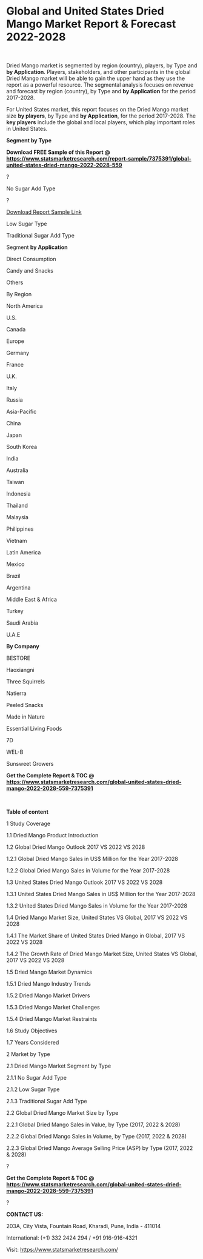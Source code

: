 <h1>Global and United States Dried Mango Market Report & Forecast 2022-2028</h1><br/><p>Dried Mango market is segmented by region (country), players, by Type and <strong>by Application</strong>. Players, stakeholders, and other participants in the global Dried Mango market will be able to gain the upper hand as they use the report as a powerful resource. The segmental analysis focuses on revenue and forecast by region (country), by Type and <strong>by Application</strong> for the period 2017-2028.</p>
 
 
 
 <p>For United States market, this report focuses on the Dried Mango market size <strong>by players</strong>, by Type and <strong>by Application</strong>, for the period 2017-2028. The <strong>key players</strong> include the global and local players, which play important roles in United States.</p>
 
 
 
 <p><strong>Segment by Type</strong></p>
 
 
 
 <div><b>Download FREE Sample of this Report @ <a href="https://www.statsmarketresearch.com/download-free-sample/7375391/global-united-states-dried-mango-2022-2028-559">https://www.statsmarketresearch.com/report-sample/7375391/global-united-states-dried-mango-2022-2028-559</a></b></div>
 
 
 
 <p>? </p>
 
 
 
 <p>No Sugar Add Type</p>
 
 
 
 <p>? </p>
 
 
 
 <p><a href="https://www.statsmarketresearch.com/download-free-sample/7375391/global-united-states-dried-mango-2022-2028-559">Download Report Sample Link</a></p>
 
 
 
 <p>Low Sugar Type</p>
 
 
 
 <p>Traditional Sugar Add Type</p>
 
 
 
 <p>Segment <strong>by Application</strong></p>
 
 
 
 <p>Direct Consumption</p>
 
 
 
 <p>Candy and Snacks</p>
 
 
 
 <p>Others</p>
 
 
 
 <p>By Region</p>
 
 
 
 <p>North America</p>
 
 
 
 <p>U.S.</p>
 
 
 
 <p>Canada</p>
 
 
 
 <p>Europe</p>
 
 
 
 <p>Germany</p>
 
 
 
 <p>France</p>
 
 
 
 <p>U.K.</p>
 
 
 
 <p>Italy</p>
 
 
 
 <p>Russia</p>
 
 
 
 <p>Asia-Pacific</p>
 
 
 
 <p>China</p>
 
 
 
 <p>Japan</p>
 
 
 
 <p>South Korea</p>
 
 
 
 <p>India</p>
 
 
 
 <p>Australia</p>
 
 
 
 <p>Taiwan</p>
 
 
 
 <p>Indonesia</p>
 
 
 
 <p>Thailand</p>
 
 
 
 <p>Malaysia</p>
 
 
 
 <p>Philippines</p>
 
 
 
 <p>Vietnam</p>
 
 
 
 <p>Latin America</p>
 
 
 
 <p>Mexico</p>
 
 
 
 <p>Brazil</p>
 
 
 
 <p>Argentina</p>
 
 
 
 <p>Middle East & Africa</p>
 
 
 
 <p>Turkey</p>
 
 
 
 <p>Saudi Arabia</p>
 
 
 
 <p>U.A.E</p>
 
 
 
 <p><strong>By Company</strong></p>
 
 
 
 <p>BESTORE</p>
 
 
 
 <p>Haoxiangni</p>
 
 
 
 <p>Three Squirrels</p>
 
 
 
 <p>Natierra</p>
 
 
 
 <p>Peeled Snacks</p>
 
 
 
 <p>Made in Nature</p>
 
 
 
 <p>Essential Living Foods</p>
 
 
 
 <p>7D</p>
 
 
 
 <p>WEL-B</p>
 
 
 
 <p>Sunsweet Growers</p>
 
 
 
 <div><b>Get the Complete Report & TOC @ <a href="https://www.statsmarketresearch.com/global-united-states-dried-mango-2022-2028-559-7375391">https://www.statsmarketresearch.com/global-united-states-dried-mango-2022-2028-559-7375391</a></b></div>
 
 
 
 <p><br />
 
 <b>Table of content</b></p>
 
 
 
 <p>1 Study Coverage<br />
 
 1.1 Dried Mango Product Introduction<br />
 
 1.2 Global Dried Mango Outlook 2017 VS 2022 VS 2028<br />
 
 1.2.1 Global Dried Mango Sales in US$ Million for the Year 2017-2028<br />
 
 1.2.2 Global Dried Mango Sales in Volume for the Year 2017-2028<br />
 
 1.3 United States Dried Mango Outlook 2017 VS 2022 VS 2028<br />
 
 1.3.1 United States Dried Mango Sales in US$ Million for the Year 2017-2028<br />
 
 1.3.2 United States Dried Mango Sales in Volume for the Year 2017-2028<br />
 
 1.4 Dried Mango Market Size, United States VS Global, 2017 VS 2022 VS 2028<br />
 
 1.4.1 The Market Share of United States Dried Mango in Global, 2017 VS 2022 VS 2028<br />
 
 1.4.2 The Growth Rate of Dried Mango Market Size, United States VS Global, 2017 VS 2022 VS 2028<br />
 
 1.5 Dried Mango Market Dynamics<br />
 
 1.5.1 Dried Mango Industry Trends<br />
 
 1.5.2 Dried Mango Market Drivers<br />
 
 1.5.3 Dried Mango Market Challenges<br />
 
 1.5.4 Dried Mango Market Restraints<br />
 
 1.6 Study Objectives<br />
 
 1.7 Years Considered<br />
 
 2 Market by Type<br />
 
 2.1 Dried Mango Market Segment by Type<br />
 
 2.1.1 No Sugar Add Type<br />
 
 2.1.2 Low Sugar Type<br />
 
 2.1.3 Traditional Sugar Add Type<br />
 
 2.2 Global Dried Mango Market Size by Type<br />
 
 2.2.1 Global Dried Mango Sales in Value, by Type (2017, 2022 & 2028)<br />
 
 2.2.2 Global Dried Mango Sales in Volume, by Type (2017, 2022 & 2028)<br />
 
 2.2.3 Global Dried Mango Average Selling Price (ASP) by Type (2017, 2022 & 2028)<br />
 
 ? </p>
 
 
 
 <div><b>Get the Complete Report & TOC @ <a href="https://www.statsmarketresearch.com/global-united-states-dried-mango-2022-2028-559-7375391">https://www.statsmarketresearch.com/global-united-states-dried-mango-2022-2028-559-7375391</a></b></div>
 
 
 
 <p>? </p>
 
 
 
 <p><b>CONTACT US:</b><br />
 
 203A, City Vista, Fountain Road, Kharadi, Pune, India - 411014<br />
 
 International: (+1) 332 2424 294 / +91 916-916-4321<br />
 
 Visit: <a href="https://www.statsmarketresearch.com/">https://www.statsmarketresearch.com/</a></p>